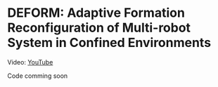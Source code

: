 # DEFORM: Adaptive Formation Reconfiguration of Multi-robot System in Confined Environments

Video: [YouTube](https://www.youtube.com/watch?v=Gp7ctSpoegI)

Code comming soon
